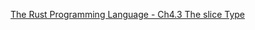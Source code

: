 <!--
 * @Author: shaqsnake
 * @Email: shaqsnake@gmail.com
 * @Date: 2019-10-09 08:33:51
 * @LastEditTime: 2019-10-09 08:33:51
 * @Description: Ch4.3 The slice Type
 -->
[The Rust Programming Language - Ch4.3 The slice Type](https://doc.rust-lang.org/book/ch04-03-slices.html)